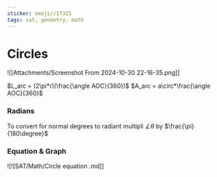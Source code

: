 ```yaml
---
sticker: emoji//1f315
tags: sat, geometry, math
---
```

# Circles

![[Attachments/Screenshot From 2024-10-30 22-16-35.png]]

$L_arc = (2\pi*r)(\frac{\angle AOC}{360})$
$A_arc = a\circ*\frac{\angle AOC}{360}$

### Radians
To convert for normal degrees to radiant multipli $\angle \theta$ by $\frac{\pi}{180\degree}$

### Equation & Graph
![![SAT/Math/Circle equation  .md]]

